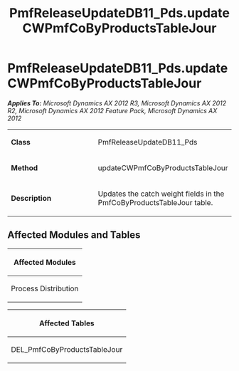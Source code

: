 ﻿---
title: PmfReleaseUpdateDB11_Pds.updateCWPmfCoByProductsTableJour
TOCTitle: PmfReleaseUpdateDB11_Pds.updateCWPmfCoByProductsTableJour
ms:assetid: 7c83b869-4d07-c15f-8a14-e4ec279e541f
ms:mtpsurl: https://msdn.microsoft.com/en-us/library/JJ719481(v=AX.60)
ms:contentKeyID: 49709271
ms.date: 05/18/2015
mtps_version: v=AX.60
---

# PmfReleaseUpdateDB11\_Pds.updateCWPmfCoByProductsTableJour 


_**Applies To:** Microsoft Dynamics AX 2012 R3, Microsoft Dynamics AX 2012 R2, Microsoft Dynamics AX 2012 Feature Pack, Microsoft Dynamics AX 2012_

<table>
<colgroup>
<col style="width: 50%" />
<col style="width: 50%" />
</colgroup>
<tbody>
<tr class="odd">
<td><p><strong>Class</strong></p></td>
<td><p>PmfReleaseUpdateDB11_Pds</p></td>
</tr>
<tr class="even">
<td><p><strong>Method</strong></p></td>
<td><p>updateCWPmfCoByProductsTableJour</p></td>
</tr>
<tr class="odd">
<td><p><strong>Description</strong></p></td>
<td><p>Updates the catch weight fields in the PmfCoByProductsTableJour table.</p></td>
</tr>
</tbody>
</table>


## Affected Modules and Tables

<table>
<colgroup>
<col style="width: 100%" />
</colgroup>
<thead>
<tr class="header">
<th><p>Affected Modules</p></th>
</tr>
</thead>
<tbody>
<tr class="odd">
<td><p>Process Distribution</p></td>
</tr>
</tbody>
</table>


<table>
<colgroup>
<col style="width: 100%" />
</colgroup>
<thead>
<tr class="header">
<th><p>Affected Tables</p></th>
</tr>
</thead>
<tbody>
<tr class="odd">
<td><p>DEL_PmfCoByProductsTableJour</p></td>
</tr>
</tbody>
</table>

  


